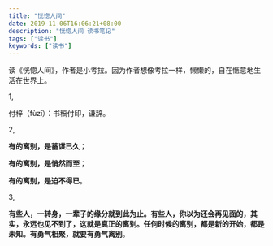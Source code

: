 ```yaml
---
title: "恍惚人间"
date: 2019-11-06T16:06:21+08:00
description: "恍惚人间 读书笔记"
tags: ["读书"]
keywords: ["读书"]
---
```


读《恍惚人间》，作者是小考拉。因为作者想像考拉一样，懒懒的，自在惬意地生活在世界上。

1,

付梓（fùzī）：书稿付印，谦辞。

2,

**有的离别，是蓄谋已久**；

**有的离别，是悄然而至**；

**有的离别，是迫不得已**。

3,

**有些人，一转身，一辈子的缘分就到此为止。有些人，你以为还会再见面的，其实，永远也见不到了，这就是真正的离别。任何时候的离别，都是新的开始，都是未知。有勇气相聚，就要有勇气离别**。
